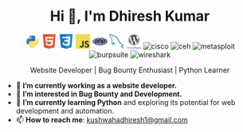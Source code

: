<h1 align="center">Hi 👋, I'm Dhiresh Kumar</h1>

<p align="center">
    <img src="https://raw.githubusercontent.com/devicons/devicon/master/icons/python/python-original.svg" alt="python" width="30" height="30"/>
    <img src="https://raw.githubusercontent.com/devicons/devicon/master/icons/html5/html5-original.svg" alt="html5" width="30" height="30"/>
    <img src="https://raw.githubusercontent.com/devicons/devicon/master/icons/css3/css3-original.svg" alt="css3" width="30" height="30"/>
    <img src="https://raw.githubusercontent.com/devicons/devicon/master/icons/javascript/javascript-original.svg" alt="javascript" width="30" height="30"/>
    <img src="https://raw.githubusercontent.com/devicons/devicon/master/icons/php/php-original.svg" alt="php" width="30" height="30"/>
    <img src="https://raw.githubusercontent.com/devicons/devicon/master/icons/mysql/mysql-original.svg" alt="mysql" width="30" height="30"/>
    <img src="https://raw.githubusercontent.com/devicons/devicon/master/icons/wordpress/wordpress-original.svg" alt="wordpress" width="30" height="30"/>
    <img src="https://raw.githubusercontent.com/devicons/devicon/master/icons/cisco/cisco-original.svg" alt="cisco" width="30" height="30"/>
    <img src="https://upload.wikimedia.org/wikipedia/commons/thumb/f/f0/Certified_Ethical_Hacker_logo.png/1280px-Certified_Ethical_Hacker_logo.png" alt="ceh" width="30" height="30"/>
    <img src="https://upload.wikimedia.org/wikipedia/commons/2/2e/Metasploit_Logo.svg" alt="metasploit" width="30" height="30"/>
    <img src="https://www.portswigger.net/web-security/burp-suite/images/burp-suite.svg" alt="burpsuite" width="30" height="30"/>
    <img src="https://upload.wikimedia.org/wikipedia/commons/2/2a/Wireshark_Logo.svg" alt="wireshark" width="30" height="30"/>
</p>

<p align="center">
    Website Developer | Bug Bounty Enthusiast | Python Learner
</p>

- 👋 **I’m currently working as a website developer.**
- 👀 **I’m interested in Bug Bounty and Development.**
- 🌱 **I’m currently learning Python** and exploring its potential for web development and automation.
- 📫 **How to reach me**: [kushwahadhiresh1@gmail.com](mailto:kushwahadhiresh1@gmail.com)

<!---
This is a ✨ special ✨ repository because its `README.md` (this file) appears on your GitHub profile.
You can click the Preview link to take a look at your changes.
--->
